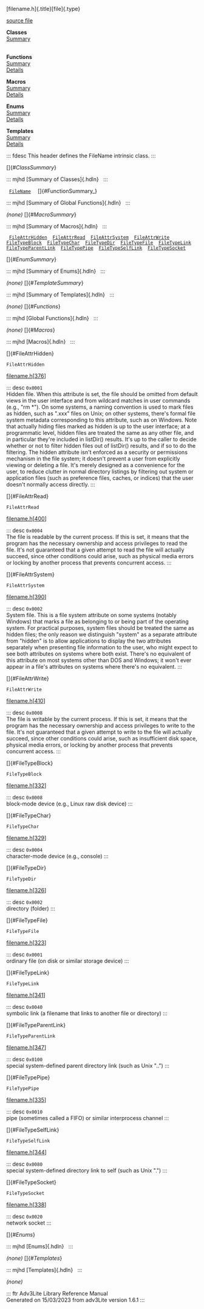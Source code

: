 [filename.h]{.title}[file]{.type}

[source file](../source/filename.h.html)

**Classes**\
[Summary](#_ClassSummary_)\
 

**Functions**\
[Summary](#_FunctionSummary_)\
[Details](#_Functions_)

**Macros**\
[Summary](#_MacroSummary_)\
[Details](#_Macros_)

**Enums**\
[Summary](#_EnumSummary_)\
[Details](#_Enums_)

**Templates**\
[Summary](#_TemplateSummary_)\
[Details](#_Templates_)

::: fdesc
This header defines the FileName intrinsic class.
:::

[]{#_ClassSummary_}

::: mjhd
[Summary of Classes]{.hdln}  
:::

` `[`FileName`](../object/FileName.html)`  ` []{#FunctionSummary_}

::: mjhd
[Summary of Global Functions]{.hdln}  
:::

*(none)* []{#_MacroSummary_}

::: mjhd
[Summary of Macros]{.hdln}  
:::

` `[`FileAttrHidden`](#FileAttrHidden)`  `[`FileAttrRead`](#FileAttrRead)`  `[`FileAttrSystem`](#FileAttrSystem)`  `[`FileAttrWrite`](#FileAttrWrite)`  `[`FileTypeBlock`](#FileTypeBlock)`  `[`FileTypeChar`](#FileTypeChar)`  `[`FileTypeDir`](#FileTypeDir)`  `[`FileTypeFile`](#FileTypeFile)`  `[`FileTypeLink`](#FileTypeLink)`  `[`FileTypeParentLink`](#FileTypeParentLink)`  `[`FileTypePipe`](#FileTypePipe)`  `[`FileTypeSelfLink`](#FileTypeSelfLink)`  `[`FileTypeSocket`](#FileTypeSocket)`  `

[]{#_EnumSummary_}

::: mjhd
[Summary of Enums]{.hdln}  
:::

*(none)* []{#_TemplateSummary_}

::: mjhd
[Summary of Templates]{.hdln}  
:::

*(none)* []{#_Functions_}

::: mjhd
[Global Functions]{.hdln}  
:::

*(none)* []{#_Macros_}

::: mjhd
[Macros]{.hdln}  
:::

[]{#FileAttrHidden}

`FileAttrHidden`

[filename.h](../file/filename.h.html)\[[376](../source/filename.h.html#376)\]

::: desc
`0x0001`\
Hidden file. When this attribute is set, the file should be omitted from
default views in the user interface and from wildcard matches in user
commands (e.g., \"rm \*\"). On some systems, a naming convention is used
to mark files as hidden, such as \".xxx\" files on Unix; on other
systems, there\'s formal file system metadata corresponding to this
attribute, such as on Windows. Note that actually hiding files marked as
hidden is up to the user interface; at a programmatic level, hidden
files are treated the same as any other file, and in particular they\'re
included in listDir() results. It\'s up to the caller to decide whether
or not to filter hidden files out of listDir() results, and if so to do
the filtering. The hidden attribute isn\'t enforced as a security or
permissions mechanism in the file system; it doesn\'t prevent a user
from explicitly viewing or deleting a file. It\'s merely designed as a
convenience for the user, to reduce clutter in normal directory listings
by filtering out system or application files (such as preference files,
caches, or indices) that the user doesn\'t normally access directly.
:::

[]{#FileAttrRead}

`FileAttrRead`

[filename.h](../file/filename.h.html)\[[400](../source/filename.h.html#400)\]

::: desc
`0x0004`\
The file is readable by the current process. If this is set, it means
that the program has the necessary ownership and access privileges to
read the file. It\'s not guaranteed that a given attempt to read the
file will actually succeed, since other conditions could arise, such as
physical media errors or locking by another process that prevents
concurrent access.
:::

[]{#FileAttrSystem}

`FileAttrSystem`

[filename.h](../file/filename.h.html)\[[390](../source/filename.h.html#390)\]

::: desc
`0x0002`\
System file. This is a file system attribute on some systems (notably
Windows) that marks a file as belonging to or being part of the
operating system. For practical purposes, system files should be treated
the same as hidden files; the only reason we distinguish \"system\" as a
separate attribute from \"hidden\" is to allow applications to display
the two attributes separately when presenting file information to the
user, who might expect to see both attributes on systems where both
exist. There\'s no equivalent of this attribute on most systems other
than DOS and Windows; it won\'t ever appear in a file\'s attributes on
systems where there\'s no equivalent.
:::

[]{#FileAttrWrite}

`FileAttrWrite`

[filename.h](../file/filename.h.html)\[[410](../source/filename.h.html#410)\]

::: desc
`0x0008`\
The file is writable by the current process. If this is set, it means
that the program has the necessary ownership and access privileges to
write to the file. It\'s not guaranteed that a given attempt to write to
the file will actually succeed, since other conditions could arise, such
as insufficient disk space, physical media errors, or locking by another
process that prevents concurrent access.
:::

[]{#FileTypeBlock}

`FileTypeBlock`

[filename.h](../file/filename.h.html)\[[332](../source/filename.h.html#332)\]

::: desc
`0x0008`\
block-mode device (e.g., Linux raw disk device)
:::

[]{#FileTypeChar}

`FileTypeChar`

[filename.h](../file/filename.h.html)\[[329](../source/filename.h.html#329)\]

::: desc
`0x0004`\
character-mode device (e.g., console)
:::

[]{#FileTypeDir}

`FileTypeDir`

[filename.h](../file/filename.h.html)\[[326](../source/filename.h.html#326)\]

::: desc
`0x0002`\
directory (folder)
:::

[]{#FileTypeFile}

`FileTypeFile`

[filename.h](../file/filename.h.html)\[[323](../source/filename.h.html#323)\]

::: desc
`0x0001`\
ordinary file (on disk or similar storage device)
:::

[]{#FileTypeLink}

`FileTypeLink`

[filename.h](../file/filename.h.html)\[[341](../source/filename.h.html#341)\]

::: desc
`0x0040`\
symbolic link (a filename that links to another file or directory)
:::

[]{#FileTypeParentLink}

`FileTypeParentLink`

[filename.h](../file/filename.h.html)\[[347](../source/filename.h.html#347)\]

::: desc
`0x0100`\
special system-defined parent directory link (such as Unix \"..\")
:::

[]{#FileTypePipe}

`FileTypePipe`

[filename.h](../file/filename.h.html)\[[335](../source/filename.h.html#335)\]

::: desc
`0x0010`\
pipe (sometimes called a FIFO) or similar interprocess channel
:::

[]{#FileTypeSelfLink}

`FileTypeSelfLink`

[filename.h](../file/filename.h.html)\[[344](../source/filename.h.html#344)\]

::: desc
`0x0080`\
special system-defined directory link to self (such as Unix \".\")
:::

[]{#FileTypeSocket}

`FileTypeSocket`

[filename.h](../file/filename.h.html)\[[338](../source/filename.h.html#338)\]

::: desc
`0x0020`\
network socket
:::

[]{#_Enums_}

::: mjhd
[Enums]{.hdln}  
:::

*(none)* []{#_Templates_}

::: mjhd
[Templates]{.hdln}  
:::

*(none)*

::: ftr
Adv3Lite Library Reference Manual\
Generated on 15/03/2023 from adv3Lite version 1.6.1
:::
